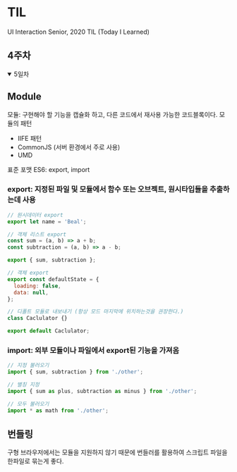 # TIL

UI Interaction Senior, 2020 TIL (Today I Learned)

## 4주차

<details open>

<summary>5일차</summary>

## Module

모듈: 구현해야 할 기능을 캡슐화 하고, 다른 코드에서 재사용 가능한 코드블록이다.
모듈의 패턴

- IIFE 패턴
- CommonJS (서버 환경에서 주로 사용)
- UMD

표준 포맷 ES6: export, import

### export: 지정된 파일 및 모듈에서 함수 또는 오브젝트, 원시타입들을 추출하는데 사용

```js
// 원시데이터 export
export let name = 'Beal';

// 객체 리스트 export
const sum = (a, b) => a + b;
const subtraction = (a, b) => a - b;

export { sum, subtraction };

// 객체 export
export const defaultState = {
  loading: false,
  data: null,
};

// 디폴트 모듈로 내보내기 (항상 모드 마지막에 위치하는것을 권장한다.)
class Caclulator {}

export default Caclulator;
```

### import: 외부 모듈이나 파일에서 export된 기능을 가져옴

```js
// 지정 불러오기
import { sum, subtraction } from './other';

// 별칭 지정
import { sum as plus, subtraction as minus } from './other';

// 모두 불러오기
import * as math from './other';
```

## 번들링

구형 브라우저에서는 모듈을 지원하지 않기 때문에 번들러를 활용하여 스크립트 파일을 한파일로 묶는게 좋다.

</details>
